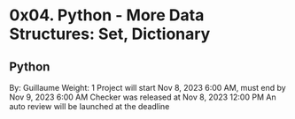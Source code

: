# 0x04. Python - More Data Structures: Set, Dictionary
## Python
 By: Guillaume
 Weight: 1
 Project will start Nov 8, 2023 6:00 AM, must end by Nov 9, 2023 6:00 AM
 Checker was released at Nov 8, 2023 12:00 PM
 An auto review will be launched at the deadline
